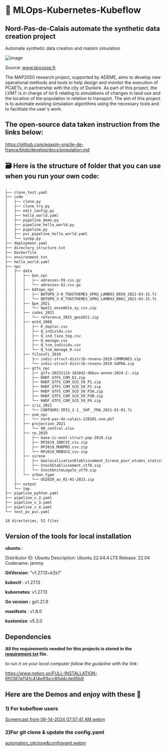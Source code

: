 # 🚀 MLOps-Kubernetes-Kubeflow
## Nord-Pas-de-Calais automate the synthetic data creation project

Automate synthetic data creation and matsim simulation

![image](https://www.larousse.fr/encyclopedie/data/cartes/1309236-Nord-Pas-de-Calais.HD.jpg)

Source: www.larousse.fr

The MAP2050 research project, supported by ADEME, aims to develop new operational methods and tools to help design and monitor the execution of PCAETs, in partnership with the city of Dunkirk. As part of this project, the LVMT is in charge of lot 6 relating to simulations of changes in land use and the location of the population in relation to transport.
The aim of this project is to automate existing simulation algorithms using the necessary tools and to facilitate the user's work.

## The open-source data taken instruction from the links below:

https://github.com/eqasim-org/ile-de-france/blob/develop/docs/population.md

## 🗃️  Here is the structure of folder that you can use when you run your own code:

```bash
.
├── clone_test.yaml
├── code
│   ├── clone.py
│   ├── clone_try.py
│   ├── edit_config.py
│   ├── hello_world.yaml
│   ├── pipeline_demo.py
│   ├── pipeline_hello_world.py
│   ├── pipeline.py
│   ├── pvc_pipeline_hello_world.yaml
│   └── synpp.py
├── deployment.yaml
├── directory_structure.txt
├── Dockerfile
├── environment.txt
├── hello_world.yaml
├── npc
│   ├── data
│   │   ├── ban_npc
│   │   │   ├── adresses-59.csv.gz
│   │   │   └── adresses-62.csv.gz
│   │   ├── bdtopo_npc
│   │   │   ├── BDTOPO_3-0_TOUSTHEMES_GPKG_LAMB93_D059_2021-03-15.7z
│   │   │   └── BDTOPO_3-0_TOUSTHEMES_GPKG_LAMB93_D062_2021-03-15.7z
│   │   ├── bpe_2021
│   │   │   └── bpe21_ensemble_xy_csv.zip
│   │   ├── codes_2021
│   │   │   └── reference_IRIS_geo2021.zip
│   │   ├── entd_2008
│   │   │   ├── K_deploc.csv
│   │   │   ├── Q_individu.csv
│   │   │   ├── Q_ind_lieu_teg.csv
│   │   │   ├── Q_menage.csv
│   │   │   ├── Q_tcm_individu.csv
│   │   │   └── Q_tcm_menage_0.csv
│   │   ├── filosofi_2019
│   │   │   ├── indic-struct-distrib-revenu-2019-COMMUNES.zip
│   │   │   └── indic-struct-distrib-revenu-2019-SUPRA.zip
│   │   ├── gtfs_npc
│   │   │   ├── gtfs-20231115-161842-dkbus-annee-2024-2-.zip
│   │   │   ├── RHDF_GTFS_COM_62.zip
│   │   │   ├── RHDF_GTFS_COM_SCO_59_P1.zip
│   │   │   ├── RHDF_GTFS_COM_SCO_59_P2.zip
│   │   │   ├── RHDF_GTFS_COM_SCO_59_P3A.zip
│   │   │   ├── RHDF_GTFS_COM_SCO_59_P3B.zip
│   │   │   └── RHDF_GTFS_COM_SCO_59_P4.zip
│   │   ├── iris_2021
│   │   │   └── CONTOURS-IRIS_2-1__SHP__FRA_2021-01-01.7z
│   │   ├── osm_npc
│   │   │   └── nord-pas-de-calais-220101.osm.pbf
│   │   ├── projection_2021
│   │   │   └── 00_central.xlsx
│   │   ├── rp_2019
│   │   │   ├── base-ic-evol-struct-pop-2019.zip
│   │   │   ├── RP2019_INDCVI_csv.zip
│   │   │   ├── RP2019_MOBPRO_csv.zip
│   │   │   └── RP2019_MOBSCO_csv.zip
│   │   ├── sirene
│   │   │   ├── GeolocalisationEtablissement_Sirene_pour_etudes_statistiques_utf8.zip
│   │   │   ├── StockEtablissement_utf8.zip
│   │   │   └── StockUniteLegale_utf8.zip
│   │   └── urban_type
│   │       └── UU2020_au_01-01-2023.zip
│   ├── output
│   └── tmp
├── pipeline_pyhton.yaml
├── pipeline_v_2.yaml
├── pipeline_v_3.yaml
├── pipeline_v_4.yaml
└── test_pv_pvc.yaml

18 directories, 52 files
```
## Version of the tools for local installation

**ubuntu** : 

Distributor ID: Ubuntu
Description:    Ubuntu 22.04.4 LTS
Release:        22.04
Codename:       jammy

**GitVersion**: "v1.27.13+k3s1”

**kubectl** : v1.27.13

**kubernetes**: v1.27.13

**Go version :** go1.21.9

**manifests** : v1.8.0

**kustomize**: v5.3.0


## Dependencies

**All the requirements needed for this projects is stored in the [requirement.txt](environment.txt) file.**

*to run it on your local computer follow the guideline with the link:*

https://www.notion.so/FULL-INSTALLATION-6f0387af141c414e81bcc85d4cde95b9


## Here are the Demos and enjoy with these  🤡

### 1) For kubeflow users
[Screencast from 06-14-2024 07:57:41 AM.webm](https://github.com/ZeynepRuveyda/MLOps-Kubernetes-Kubeflow/assets/72027409/f02ac4be-bb2e-47e5-befa-23f38789aee8)



### 2)For git clone & update the config.yaml

[automation_gitclone&configyaml.webm](https://github.com/ZeynepRuveyda/MLOps-Kubernetes-Kubeflow/assets/72027409/edcb8d56-ba19-4ae8-b5d6-90bcf75d3456)





